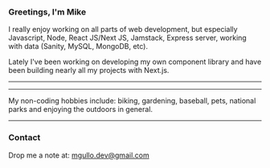 ### Greetings, I'm Mike

I really enjoy working on all parts of web development, but especially Javascript, Node, React JS/Next JS, Jamstack, Express server, working with data (Sanity, MySQL, MongoDB, etc).

Lately I've been working on developing my own component library and have been building nearly all my projects with Next.js.

---
---

My non-coding hobbies include: biking, gardening, baseball, pets, national parks and enjoying the outdoors in general.

---

### Contact

Drop me a note at: <mgullo.dev@gmail.com>
